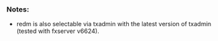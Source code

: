 ### Notes:

- redm is also selectable via txadmin with the latest version of txadmin (tested with fxserver v6624).
